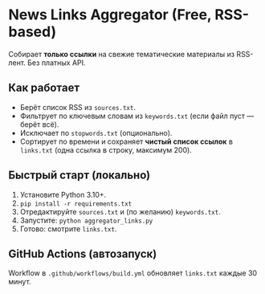 # News Links Aggregator (Free, RSS-based)

Собирает **только ссылки** на свежие тематические материалы из RSS-лент. Без платных API.

## Как работает
- Берёт список RSS из `sources.txt`.
- Фильтрует по ключевым словам из `keywords.txt` (если файл пуст — берёт всё).
- Исключает по `stopwords.txt` (опционально).
- Сортирует по времени и сохраняет **чистый список ссылок** в `links.txt` (одна ссылка в строку, максимум 200).

## Быстрый старт (локально)
1) Установите Python 3.10+.
2) `pip install -r requirements.txt`
3) Отредактируйте `sources.txt` и (по желанию) `keywords.txt`.
4) Запустите:  `python aggregator_links.py`
5) Готово: смотрите `links.txt`.

## GitHub Actions (автозапуск)
Workflow в `.github/workflows/build.yml` обновляет `links.txt` каждые 30 минут.
